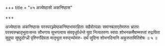 +++
title = "०५ अज्येष्ठासो अकनिष्ठास"

+++

अज्येष्ठासः अकनिष्ठासः परस्परञ्ज्येष्ठकनिष्ठभावरहिताः सहैवोत्पन्नाः समानबलाएतेमरुतः भ्रातरः परस्परम्भ्रातृभूताःसन्तः सौभगाय सुभगत्वाय संववृधुर्वर्धन्ते युवा नित्यतरुणः स्वपाः शोभनकर्मैषाम्मरुतां रुद्रःपिता सुदुघा सुष्ठुदोग्ध्री पृश्निर्गोदेवता मातृभूता मरुद्भ्योमरु- दर्थं सुदिना शोभनदिनानि अकुरुतामितिशेषः ॥ ५ ॥